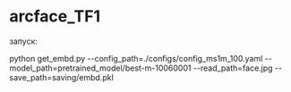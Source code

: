 # arcface_TF1
 
запуск:

python get_embd.py --config_path=./configs/config_ms1m_100.yaml --model_path=pretrained_model/best-m-10060001 --read_path=face.jpg --save_path=saving/embd.pkl
